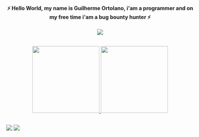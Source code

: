 
#### <h4 align="center"> ⚡️ Hello World, my name is Guilherme Ortolano, i'am a programmer and on my free time i'am a bug bounty hunter ⚡️ </h4>
<div align="center">
  <img src="https://user-images.githubusercontent.com/41842621/141323876-60d44ec8-dfa1-46ed-8257-4d7ecce508f6.png">
 
##
 
  <a href="https://github.com/gshell0st">
  <img height="180em" src="https://github-readme-stats.vercel.app/api?username=gshell0st&show_icons=true&theme=dracula&include_all_commits=true&count_private=true"/>
  <img height="180em" src="https://github-readme-stats.vercel.app/api/top-langs/?username=gshell0st&layout=compact&langs_count=7&theme=dracula"/>
</div>
  
  ##
  
<div> 
  <a href = "mailto:gui.ortolano@gmail.com"><img src="https://img.shields.io/badge/-Gmail-%23333?style=for-the-badge&logo=gmail&logoColor=white" target="_blank"></a>
  <a href="https://www.linkedin.com/in/guilherme-ortolano-725950186/" target="_blank"><img src="https://img.shields.io/badge/-LinkedIn-%230077B5?style=for-the-badge&logo=linkedin&logoColor=white" target="_blank"></a> 
 
</div>

